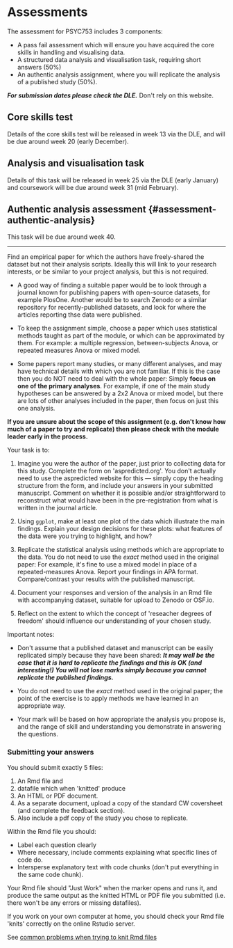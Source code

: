 # Assessments



The assessment for PSYC753 includes 3 components:

-   A pass fail assessment which will ensure you have acquired the core skills in handling and
    visualising data.
-   A structured data analysis and visualisation task, requiring short answers (50%)
-   An authentic analysis assignment, where you will replicate the analysis of a published study
    (50%).

**_For submission dates please check the DLE._** Don't rely on this website.

## Core skills test

Details of the core skills test will be released in week 13 via the DLE, and will be due around week
20 (early December).

## Analysis and visualisation task

Details of this task will be released in week 25 via the DLE (early January) and coursework will be
due around week 31 (mid February).

## Authentic analysis assessment {#assessment-authentic-analysis}

This task will be due around week 40.

---

Find an empirical paper for which the authors have freely-shared the dataset but not their analysis
scripts. Ideally this will link to your research interests, or be similar to your project analysis,
but this is not required.

-   A good way of finding a suitable paper would be to look through a journal known for publishing
    papers with open-source datasets, for example PlosOne. Another would be to search Zenodo or a
    similar repository for recently-published datasets, and look for where the articles reporting
    thse data were published.

-   To keep the assignment simple, choose a paper which uses statistical methods taught as part of
    the module, or which can be approximated by them. For example: a multiple regression,
    between-subjects Anova, or repeated measures Anova or mixed model.

-   Some papers report many studies, or many different analyses, and may have technical details with
    which you are not familiar. If this is the case then you do NOT need to deal with the whole
    paper: Simply **focus on one of the primary analyses**. For example, if one of the main study
    hypotheses can be answered by a 2x2 Anova or mixed model, but there are lots of other analyses
    included in the paper, then focus on just this one analysis.

**If you are unsure about the scope of this assignment (e.g. don't know how much of a paper to try
and replicate) then please check with the module leader early in the process.**

Your task is to:

1. Imagine you were the author of the paper, just prior to collecting data for this study. Complete
   the form on 'aspredicted.org'. You don't actually need to use the aspredicted website for this —
   simply copy the heading structure from the form, and include your answers in your submitted
   manuscript. Comment on whether it is possible and/or straightforward to reconstruct what would
   have been in the pre-registration from what is written in the journal article.

2. Using `ggplot`, make at least one plot of the data which illustrate the main findings. Explain
   your design decisions for these plots: what features of the data were you trying to highlight,
   and how?

3. Replicate the statistical analysis using methods which are appropriate to the data. You do not
   need to use the _exact_ method used in the original paper: For example, it's fine to use a mixed
   model in place of a repeated-measures Anova. Report your findings in APA format. Compare/contrast
   your results with the published manuscript.

4. Document your responses and version of the analysis in an Rmd file with accompanying dataset,
   suitable for upload to Zenodo or OSF.io.

5. Reflect on the extent to which the concept of 'reseacher degrees of freedom' should influence our
   understanding of your chosen study.

Important notes:

-   Don't assume that a published dataset and manuscript can be easily replicated simply because
    they have been shared: **_It may well be the case that it is hard to replicate the findings and
    this is OK (and interesting!) You will not lose marks simply because you cannot replicate the
    published findings._**

-   You do not need to use the _exact_ method used in the original paper; the point of the exercise
    is to apply methods we have learned in an appropriate way.

-   Your mark will be based on how appropriate the analysis you propose is, and the range of skill
    and understanding you demonstrate in answering the questions.

### Submitting your answers

You should submit exactly 5 files:

1. An Rmd file and
2. datafile which when 'knitted' produce
3. An HTML or PDF document.
4. As a separate document, upload a copy of the standard CW coversheet (and complete the feedback
   section).
5. Also include a pdf copy of the study you chose to replicate.

Within the Rmd file you should:

-   Label each question clearly
-   Where necessary, include comments explaining what specific lines of code do.
-   Intersperse explanatory text with code chunks (don't put everything in the same code chunk).

Your Rmd file should "Just Work" when the marker opens and runs it, and produce the same output as
the knitted HTML or PDF file you submitted (i.e. there won't be any errors or missing datafiles).

If you work on your own computer at home, you should check your Rmd file 'knits' correctly on the
online Rstudio server.

See [common problems when trying to knit Rmd files](#common-rmd-problems)
